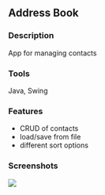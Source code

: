 ## Address Book

### Description
App for managing contacts

### Tools
Java, Swing

### Features
- CRUD of contacts
- load/save from file
- different sort options

### Screenshots
<img src="http://i.imgur.com/w92SpW5.png">